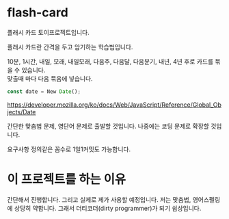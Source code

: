 # flash-card
플래시 카드 토이프로젝트입니다.  

플래시 카드란 간격을 두고 암기하는 학습법입니다.  

10분, 1시간, 내일, 모래, 내일모래, 다음주, 다음달, 다음분기, 내년, 4년 후로 카드를 묶을 수 있습니다.  
맞출때 마다 다음 묶음에 넣습니다.  



```JavaScript
const date = New Date();
```

https://developer.mozilla.org/ko/docs/Web/JavaScript/Reference/Global_Objects/Date

간단한 맞춤법 문제, 영단어 문제로 출발할 것입니다. 나중에는 코딩 문제로 확장할 것입니다.  

요구사항 정의같은 꼼수로 1일1커밋도 가능합니다.

# 이 프로젝트를 하는 이유
간단해서 진행합니다. 그리고 실제로 제가 사용할 예정입니다. 저는 맞춤법, 영어스펠링에 상당히 약합니다. 그래서 더티코더(dirty programmer)가 되기 쉽상입니다. 
